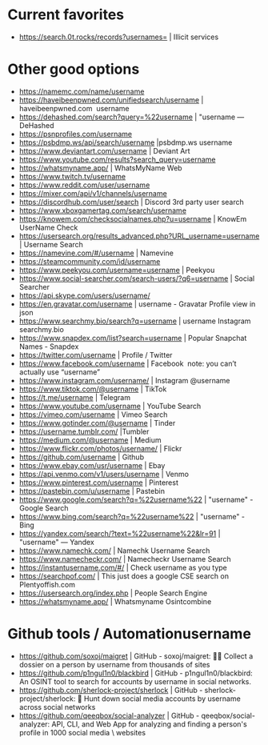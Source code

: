 # Current favorites
- https://search.0t.rocks/records?usernames= | Illicit services


# Other good options
- https://namemc.com/name/username
- https://haveibeenpwned.com/unifiedsearch/username | haveibeenpwned.com  username
- https://dehashed.com/search?query=%22username | "username — DeHashed
- https://psnprofiles.com/username
- https://psbdmp.ws/api/search/username |psbdmp.ws username
- https://www.deviantart.com/username | Deviant Art
- https://www.youtube.com/results?search_query=username
- https://whatsmyname.app/ | WhatsMyName Web
- https://www.twitch.tv/username
- https://www.reddit.com/user/username
- https://mixer.com/api/v1/channels/username
- https://discordhub.com/user/search | Discord 3rd party user search
- https://www.xboxgamertag.com/search/username
- https://knowem.com/checksocialnames.php?u=username | KnowEm UserName Check
- https://usersearch.org/results_advanced.php?URL_username=username | Username Search
- https://namevine.com/#/username | Namevine
- https://steamcommunity.com/id/username
- https://www.peekyou.com/username=username | Peekyou
- https://www.social-searcher.com/search-users/?q6=username | Social Searcher
- https://api.skype.com/users/username/ 
- https://en.gravatar.com/username | username - Gravatar Profile view in json
- https://www.searchmy.bio/search?q=username | username Instagram searchmy.bio
- https://www.snapdex.com/list?search=username | Popular Snapchat Names - Snapdex
- https://twitter.com/username | Profile / Twitter
- https://www.facebook.com/username | Facebook  note: you can’t actually use “username”
- https://www.instagram.com/username/ | Instagram @username 
- https://www.tiktok.com/@username | TikTok
- https://t.me/username | Telegram
- https://www.youtube.com/username | YouTube Search
- https://vimeo.com/username | Vimeo Search
- https://www.gotinder.com/@username | Tinder
- https://username.tumblr.com/ |Tumbler
- https://medium.com/@username | Medium
- https://www.flickr.com/photos/username/ | Flickr
- https://github.com/username | Github
- https://www.ebay.com/usr/username | Ebay
- https://api.venmo.com/v1/users/username | Venmo
- https://www.pinterest.com/username | Pinterest
- https://pastebin.com/u/username | Pastebin
- https://www.google.com/search?q=%22username%22 | "username" - Google Search
- https://www.bing.com/search?q=%22username%22 | "username" - Bing
- https://yandex.com/search/?text=%22username%22&lr=91 | "username" — Yandex
- https://www.namechk.com/ | Namechk Username Search
- https://www.namecheckr.com/ | Namecheckr Username Search
- https://instantusername.com/#/ | Check username as you type
- https://searchpof.com/ | This just does a google CSE search on Plentyoffish.com
- https://usersearch.org/index.php | People Search Engine
- https://whatsmyname.app/ | Whatsmyname Osintcombine

# Github tools / Automationusername
- https://github.com/soxoj/maigret | GitHub - soxoj/maigret: 🕵️‍♂️ Collect a dossier on a person by username from thousands of sites
- https://github.com/p1ngul1n0/blackbird | GitHub - p1ngul1n0/blackbird: An OSINT tool to search for accounts by username in social networks.
- https://github.com/sherlock-project/sherlock | GitHub - sherlock-project/sherlock: 🔎 Hunt down social media accounts by username across social networks
- https://github.com/qeeqbox/social-analyzer | GitHub - qeeqbox/social-analyzer: API, CLI, and Web App for analyzing and finding a person's profile in 1000 social media \ websites
